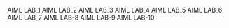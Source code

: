 AIML LAB_1
AIML LAB_2
AIML LAB_3
AIML LAB_4
AIML LAB_5
AIML LAB_6
AIML LAB_7
AIML LAB-8
AIML LAB-9
AIML LAB-10


